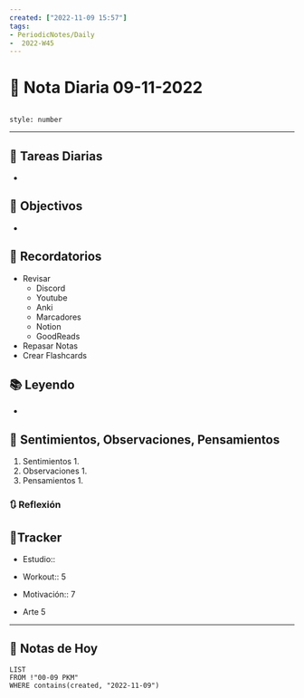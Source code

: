 ```yaml
---
created: ["2022-11-09 15:57"]
tags:
- PeriodicNotes/Daily
-  2022-W45
---
```


# 📅 Nota Diaria  09-11-2022
```toc

style: number

```

---
## 🔷 Tareas Diarias
- 

## 🎯 Objectivos
- 
## 📕 Recordatorios
- Revisar
	- Discord
	- Youtube
	- Anki
	- Marcadores
	- Notion
	- GoodReads
- Repasar Notas
- Crear Flashcards

## 📚 Leyendo
- 
## 💬 Sentimientos, Observaciones, Pensamientos 
1. Sentimientos
	1. 
2. Observaciones
	1. 
3. Pensamientos
	1. 
### 🔃 Reflexión

## 🔷Tracker

- Estudio:: 

- Workout:: 5

- Motivación:: 7

- Arte 5
---

## 📅 Notas de Hoy
```dataview
LIST 
FROM !"00-09 PKM" 
WHERE contains(created, "2022-11-09")
```